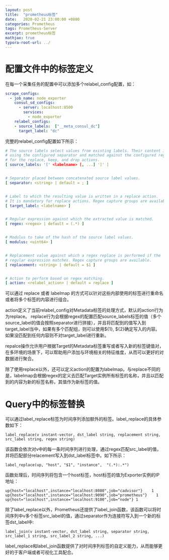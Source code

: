 ```yaml
---
layout: post
title:  "prometheus标签"
date:   2020-02-21 23:00:00 +0800
categories: Prometheus
tags: Prometheus-Server
excerpt: prometheus标签
mathjax: true
typora-root-url: ../
---
```


# 配置文件中的标签定义

在每一个采集任务的配置中可以添加多个relabel_config配置，如：

```yaml
scrape_configs:
  - job_name: node_exporter
    consul_sd_configs:
      - server: localhost:8500
        services:
          - node_exporter
    relabel_configs:
    - source_labels:  ["__meta_consul_dc"]
      target_label: "dc"
```

完整的relabel_config配置如下所示：

```yaml
# The source labels select values from existing labels. Their content is concatenated
# using the configured separator and matched against the configured regular expression
# for the replace, keep, and drop actions.
[ source_labels: '[' <labelname> [, ...] ']' ]


# Separator placed between concatenated source label values.
[ separator: <string> | default = ; ]


# Label to which the resulting value is written in a replace action.
# It is mandatory for replace actions. Regex capture groups are available.
[ target_label: <labelname> ]


# Regular expression against which the extracted value is matched.
[ regex: <regex> | default = (.*) ]


# Modulus to take of the hash of the source label values.
[ modulus: <uint64> ]


# Replacement value against which a regex replace is performed if the
# regular expression matches. Regex capture groups are available.
[ replacement: <string> | default = $1 ]


# Action to perform based on regex matching.
[ action: <relabel_action> | default = replace ]
```

可以通过 replace 或者 labelmap 的方式可以针对这些内部使用的标签进行重命名或者将多个标签的内容进行组合。

action定义了当前relabel_config对Metadata标签的处理方式，默认的action行为为replace。 replace行为会根据regex的配置匹配source_labels标签的值（多个source_label的值会按照separator进行拼接），并且将匹配到的值写入到target_label当中，如果有多个匹配组，则可以使用${1}, ${2}确定写入的内容。如果没匹配到任何内容则不对target_label进行重新。

repalce操作允许用户根据Target的Metadata标签重写或者写入新的标签键值对，在多环境的场景下，可以帮助用户添加与环境相关的特征维度，从而可以更好的对数据进行聚合。

除了使用replace以外，还可以定义action的配置为labelmap。与replace不同的是，labelmap会根据regex的定义去匹配Target实例所有标签的名称，并且以匹配到的内容为新的标签名称，其值作为新标签的值。

# Query中的标签替换

可以通过label_replace标签为时间序列添加额外的标签。label_replace的具体参数如下：

```
label_replace(v instant-vector, dst_label string, replacement string, src_label string, regex string)
```

该函数会依次对v中的每一条时间序列进行处理，通过regex匹配src_label的值，并将匹配部分relacement写入到dst_label标签中。如下所示：

```
label_replace(up, "host", "$1", "instance",  "(.*):.*")
```

函数处理后，时间序列将包含一个host标签，host标签的值为Exporter实例的IP地址：

```
up{host="localhost",instance="localhost:8080",job="cadvisor"}    1
up{host="localhost",instance="localhost:9090",job="prometheus"}    1
up{host="localhost",instance="localhost:9100",job="node"} 1
```

除了label_replace以外，Prometheus还提供了label_join函数，该函数可以将时间序列中v多个标签src_label的值，通过separator作为连接符写入到一个新的标签dst_label中:

```
label_join(v instant-vector, dst_label string, separator string, src_label_1 string, src_label_2 string, ...)
```

label_replace和label_join函数提供了对时间序列标签的自定义能力，从而能够更好的于客户端或者可视化工具配合。
